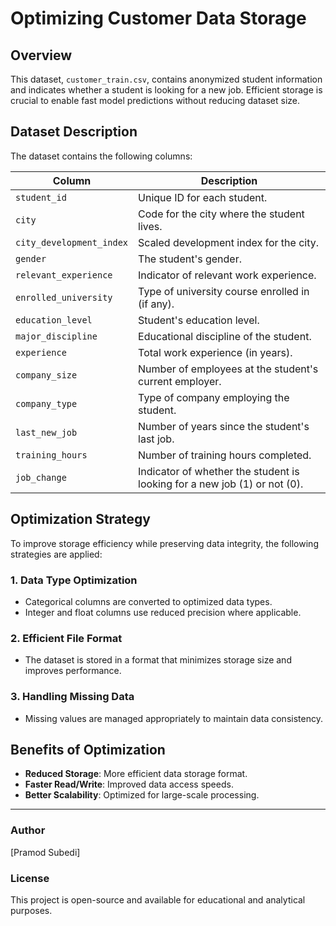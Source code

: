 # Optimizing Customer Data Storage

## Overview
This dataset, `customer_train.csv`, contains anonymized student information and indicates whether a student is looking for a new job. Efficient storage is crucial to enable fast model predictions without reducing dataset size.

## Dataset Description
The dataset contains the following columns:

| Column                 | Description |
|------------------------|-------------|
| `student_id`          | Unique ID for each student. |
| `city`                | Code for the city where the student lives. |
| `city_development_index` | Scaled development index for the city. |
| `gender`              | The student's gender. |
| `relevant_experience` | Indicator of relevant work experience. |
| `enrolled_university` | Type of university course enrolled in (if any). |
| `education_level`     | Student's education level. |
| `major_discipline`    | Educational discipline of the student. |
| `experience`         | Total work experience (in years). |
| `company_size`       | Number of employees at the student's current employer. |
| `company_type`       | Type of company employing the student. |
| `last_new_job`       | Number of years since the student's last job. |
| `training_hours`     | Number of training hours completed. |
| `job_change`         | Indicator of whether the student is looking for a new job (1) or not (0). |

## Optimization Strategy
To improve storage efficiency while preserving data integrity, the following strategies are applied:

### 1. **Data Type Optimization**
- Categorical columns are converted to optimized data types.
- Integer and float columns use reduced precision where applicable.

### 2. **Efficient File Format**
- The dataset is stored in a format that minimizes storage size and improves performance.

### 3. **Handling Missing Data**
- Missing values are managed appropriately to maintain data consistency.

## Benefits of Optimization
- **Reduced Storage**: More efficient data storage format.
- **Faster Read/Write**: Improved data access speeds.
- **Better Scalability**: Optimized for large-scale processing.

---
### Author
[Pramod Subedi]

### License
This project is open-source and available for educational and analytical purposes.

